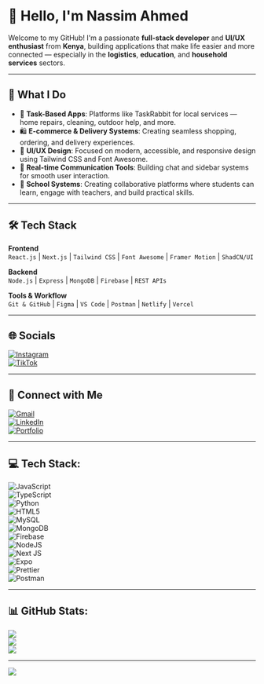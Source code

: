 # 👋 Hello, I'm Nassim Ahmed

Welcome to my GitHub! I'm a passionate **full-stack developer** and **UI/UX enthusiast** from **Kenya**, building applications that make life easier and more connected — especially in the **logistics**, **education**, and **household services** sectors.

---

## 🌱 What I Do

- 🧹 **Task-Based Apps**: Platforms like TaskRabbit for local services — home repairs, cleaning, outdoor help, and more.
- 🛍️ **E-commerce & Delivery Systems**: Creating seamless shopping, ordering, and delivery experiences.
- 🎨 **UI/UX Design**: Focused on modern, accessible, and responsive design using Tailwind CSS and Font Awesome.
- 💬 **Real-time Communication Tools**: Building chat and sidebar systems for smooth user interaction.
- 🏫 **School Systems**: Creating collaborative platforms where students can learn, engage with teachers, and build practical skills.

---

## 🛠️ Tech Stack

**Frontend**  
`React.js` | `Next.js` | `Tailwind CSS` | `Font Awesome` | `Framer Motion` | `ShadCN/UI`

**Backend**  
`Node.js` | `Express` | `MongoDB` | `Firebase` | `REST APIs`

**Tools & Workflow**  
`Git & GitHub` | `Figma` | `VS Code` | `Postman` | `Netlify` | `Vercel`

---

## 🌐 Socials

[![Instagram](https://img.shields.io/badge/Instagram-%23E4405F.svg?logo=Instagram&logoColor=white)](https://instagram.com/spud_254)  
[![TikTok](https://img.shields.io/badge/TikTok-%23000000.svg?logo=TikTok&logoColor=white)](https://tiktok.com/@spud_254)

---

## 🤝 Connect with Me

[![Gmail](https://img.shields.io/badge/Email-nassimahmed305@gmail.com-red?style=for-the-badge&logo=gmail)](mailto:nassimahmed305@gmail.com)  
[![LinkedIn](https://img.shields.io/badge/LinkedIn-Connect-blue?style=for-the-badge&logo=linkedin)](https://linkedin.com/in/yourprofile)  
[![Portfolio](https://img.shields.io/badge/Portfolio-Visit-lightgrey?style=for-the-badge&logo=google-chrome)](https://yourportfolio.com)

---

## 💻 Tech Stack:

![JavaScript](https://img.shields.io/badge/javascript-%23323330.svg?style=for-the-badge&logo=javascript&logoColor=%23F7DF1E)  
![TypeScript](https://img.shields.io/badge/typescript-%23007ACC.svg?style=for-the-badge&logo=typescript&logoColor=white)  
![Python](https://img.shields.io/badge/python-3670A0?style=for-the-badge&logo=python&logoColor=ffdd54)  
![HTML5](https://img.shields.io/badge/html5-%23E34F26.svg?style=for-the-badge&logo=html5&logoColor=white)  
![MySQL](https://img.shields.io/badge/mysql-4479A1.svg?style=for-the-badge&logo=mysql&logoColor=white)  
![MongoDB](https://img.shields.io/badge/MongoDB-%234ea94b.svg?style=for-the-badge&logo=mongodb&logoColor=white)  
![Firebase](https://img.shields.io/badge/firebase-%23039BE5.svg?style=for-the-badge&logo=firebase)  
![NodeJS](https://img.shields.io/badge/node.js-6DA55F?style=for-the-badge&logo=node.js&logoColor=white)  
![Next JS](https://img.shields.io/badge/Next-black?style=for-the-badge&logo=next.js&logoColor=white)  
![Expo](https://img.shields.io/badge/expo-1C1E24?style=for-the-badge&logo=expo&logoColor=#D04A37)  
![Prettier](https://img.shields.io/badge/prettier-%23F7B93E.svg?style=for-the-badge&logo=prettier&logoColor=black)  
![Postman](https://img.shields.io/badge/Postman-FF6C37?style=for-the-badge&logo=postman&logoColor=white)

---

## 📊 GitHub Stats:

![](https://github-readme-stats.vercel.app/api?username=NassimSpud&theme=dark&hide_border=false&include_all_commits=false&count_private=false)  
![](https://nirzak-streak-stats.vercel.app/?user=NassimSpud&theme=dark&hide_border=false)  
![](https://github-readme-stats.vercel.app/api/top-langs/?username=NassimSpud&theme=dark&hide_border=false&include_all_commits=false&count_private=false&layout=compact)

---

[![](https://visitcount.itsvg.in/api?id=NassimSpud&icon=0&color=0)](https://visitcount.itsvg.in)

<!-- Proudly created with GPRM ( https://gprm.itsvg.in ) -->

